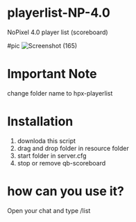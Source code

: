 # playerlist-NP-4.0
NoPixel 4.0 player list (scoreboard)

#pic
![Screenshot (165)](https://github.com/pooyahpx/playerlist-NP-4.0-/assets/73234330/e2e2d533-19fb-4312-a910-4e066779a8ae)

# Important Note
change folder name to hpx-playerlist

# Installation 
1. downloda this script
2. drag and drop folder in resource folder 
3. start folder in server.cfg
4. stop or remove qb-scoreboard

# how can you use it?
Open your chat and type /list  
